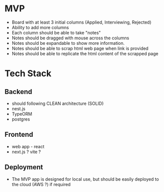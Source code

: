 # MVP

- Board with at least 3 initial columns (Applied, Interviewing, Rejected)
- Ability to add more columns
- Each column should be able to take "notes"
- Notes should be dragged with mouse across the columns
- Notes should be expandable to show more information.
- Notes should be able to scrap html web page when link is provided
- Notes should be able to replicate the html content of the scrapped page

# Tech Stack

## Backend

- should following CLEAN architecture (SOLID)
- nest.js
- TypeORM
- postgres

## Frontend

- web app - react
- next.js ? vite ?

## Deployment

- The MVP app is designed for local use, but should be easily deployed to the cloud (AWS ?) if required
